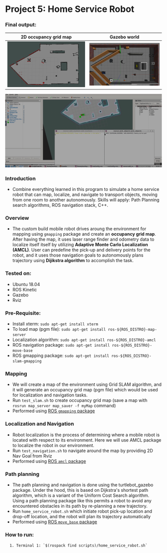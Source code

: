# Project 5: Home Service Robot

### **Final output**:

2D occupancy grid map      |  Gazebo world
:-------------------------:|:-------------------------:
![img1](https://github.com/kvnptl/robo_nd/blob/master/project5_Home_Service_Robot/2D%20map.png)  |  ![img2](https://github.com/kvnptl/robo_nd/blob/master/project5_Home_Service_Robot/gazebo%20world.png)

![gif](https://github.com/kvnptl/robo_nd/blob/master/project5_Home_Service_Robot/home-service-robot.gif)

### Introduction
   - Combine everything learned in this program to simulate a home service robot that can map, localize, and navigate to transport objects, moving from one room to another autonomously. Skills will apply: Path Planning search algorithms, ROS navigation stack, C++.
   
### Overview
   - The custom build mobile robot drives aroung the environment for mapping using `gmapping` package and create an **occupancy grid map**. After having the map, it uses laser range finder and odometry data to localize itself itself by utilizing **Adaptive Monte Carlo Localization (AMCL)**. User can predefine the pick-up and delivery points for the robot, and it uses those navigation goals to autonomously plans trajectory using **Dijikstra algorithm** to accomplish the task. 
   
### Tested on:
   - Ubuntu 18.04
   - ROS Kinetic
   - Gazebo
   - Rviz

### Pre-Requisite: 
   - Install xterm: `sudo apt-get install xterm`
   - To load map (pgm file): `sudo apt-get install ros-${ROS_DISTRO}-map-server`
   - Localization algorithm: `sudo apt-get install ros-${ROS_DISTRO}-amcl`
   - ROS navigation package: `sudo apt-get install ros-${ROS_DISTRO}-move-base`
   - ROS gmapping package: `sudo apt-get install ros-${ROS_DISTRO}-slam-gmapping`
   
### Mapping
   - We will create a map of the environment using Grid SLAM algorithm, and it will generate an occupancy grid map (pgm file) which would be used for localization and navigation tasks.
   - Run `test_slam.sh` to create occupancy grid map (save a map with `rosrun map_server map_saver -f myMap` command)
   - Performed using [ROS `gmapping` package](http://wiki.ros.org/gmapping)

### Localization and Navigation
   - Robot localization is the process of determining where a mobile robot is located with respect to its environment. Here we will use AMCL package to localize the robot in our environment.
   - Run `test_navigation.sh` to navigate around the map by providing 2D Nav Goal from Rviz
   - Performed using [ROS `amcl` package](http://wiki.ros.org/amcl)

### Path planning
   - The path planning and navigation is done using the turtlebot_gazebo package. Under the hood, this is based on Dijkstra's shortest path algorithm, which is a variant of the Uniform Cost Search algorithm. Using a path planning package like this permits a robot to avoid any encountered obstacles in its path by re-planning a new trajectory.
   - Run `home_service_robot.sh` which initiate robot pick-up location and drop-off location, and the robot will plan its trajectory automatically
   - Performed using [ROS `move_base` package](http://wiki.ros.org/move_base)
   
### **How to run**:
      1. Terminal 1: `$(rospack find scripts)/home_service_robot.sh`
    

